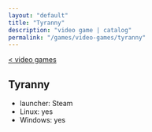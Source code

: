 ```yaml
---
layout: "default"
title: "Tyranny"
description: "video game | catalog"
permalink: "/games/video-games/tyranny"
---
```

[< video games](video-games.md)

## Tyranny

- launcher: Steam
- Linux: yes
- Windows: yes
